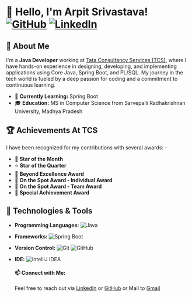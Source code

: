 # 👋 Hello, I'm Arpit Srivastava! [![GitHub](https://img.shields.io/badge/GitHub-git--arpit-blue?logo=github&style=flat-square)](https://github.com/git-arpit) [![LinkedIn](https://img.shields.io/badge/LinkedIn-Connect-blue?logo=linkedin&style=flat-square)](https://www.linkedin.com/in/onarpit/)
## 💼 About Me
I'm a **Java Developer** working at [Tata Consultancy Services (TCS)](https://www.tcs.com), where I have hands-on experience in designing, developing, and implementing applications using Core Java, Spring Boot, and PL/SQL.
My journey in the tech world is fueled by a deep passion for coding and a commitment to continuous learning.
- 🌱 **Currently Learning:** Spring Boot 
- 🎓 **Education:** MS in Computer Science from Sarvepalli Radhakrishnan University, Madhya Pradesh 
## 🏆 Achievements At TCS
I have been recognized for my contributions with several awards: - 
- 🏅 **Star of the Month**
- ⭐ **Star of the Quarter**
- 🥇 **Beyond Excellence Award**
- 🎯 **On the Spot Award - Individual Award**
- 🎯 **On the Spot Award - Team Award**
- 🏅 **Special Achievement Award**
 
## 🚀 Technologies & Tools
  - **Programming Languages:**   ![Java](https://img.shields.io/badge/Java-ED8B00?logo=java&logoColor=white&style=flat-square)
  - **Frameworks:**   ![Spring Boot](https://img.shields.io/badge/Spring%20Boot-6DB33F?logo=spring-boot&logoColor=white&style=flat-square)
  - **Version Control:**   ![Git](https://img.shields.io/badge/Git-F05032?logo=git&logoColor=white&style=flat-square)   ![GitHub](https://img.shields.io/badge/GitHub-181717?logo=github&logoColor=white&style=flat-square)
  - **IDE:**   ![IntelliJ IDEA](https://img.shields.io/badge/IntelliJ%20IDEA-000000?logo=intellij-idea&logoColor=white&style=flat-square)

    #### 📫 Connect with Me:
    Feel free to reach out via [LinkedIn](https://www.linkedin.com/in/onarpit) or  [GitHub](https://github.com/git-arpit) or Mail to [Gmail](career.arpitsri@gmail.com)
